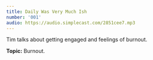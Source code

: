 ```yaml
---
title: Daily Was Very Much Ish
number: '001'
audio: https://audio.simplecast.com/2851cee7.mp3
---
```

Tim talks about getting engaged and feelings of burnout.

**Topic:** Burnout.
